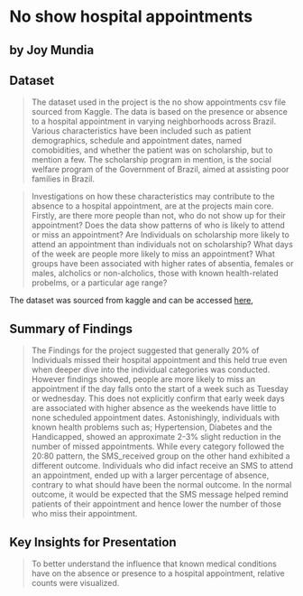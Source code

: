 # No show hospital appointments
## by Joy Mundia


## Dataset

> The dataset used in the project is the no show appointments csv file sourced from Kaggle. The data is based on the presence or absence to a hospital appointment in varying neighborhoods across Brazil. Various characteristics have been included such as patient demographics, schedule and appointment dates, named comobidities, and whether the patient was on scholarship, but to mention a few. The scholarship program in mention, is the social welfare program of the Government of Brazil, aimed at assisting poor families in Brazil.

> Investigations on how these characteristics may contribute to the absence to a hospital appointment, are at the projects main core. Firstly, are there more people than not, who do not show up for their appointment? Does the data show patterns of who is likely to attend or miss an appointment? Are Individuals on scholarship more likely to attend an appointment than individuals not on scholarship? What days of the week are people more likely to miss an appointment? What groups have been associated with higher rates of absentia, females or males, alcholics or non-alcholics, those with known health-related probelms, or a particular age range?
 
The dataset was sourced from kaggle and can be accessed [here](https://www.kaggle.com/datasets/joniarroba/noshowappointments),

## Summary of Findings

> The Findings for the project suggested that generally 20% of Individuals missed their hospital appointment and this held true even when deeper dive into the individual categories was conducted. However findings showed, people are more likely to miss an appointment if the day falls onto the start of a week such as Tuesday or wednesday. This does not explicitly confirm that early week days are associated with higher absence as the weekends have little to none scheduled appointment dates.
> Astonishingly, individuals with known health problems such as; Hypertension, Diabetes and the Handicapped, showed an approximate 2-3% slight reduction in the number of missed appointments. While every category followed the 20:80 pattern, the SMS_received group on the other hand exhibited a different outcome. Individuals who did infact receive an SMS to attend an appointment, ended up with a larger percentage of absence, contrary to what should have been the normal outcome. In the normal outcome, it would be expected that the SMS message helped remind patients of their appointment and hence lower the number of those who miss their appointment.

## Key Insights for Presentation

> To better understand the influence that known medical conditions have on the absence or presence to a hospital appointment, relative counts were visualized.
